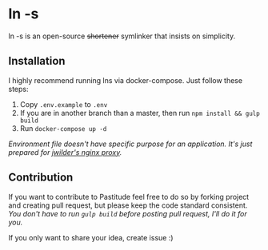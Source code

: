 # ln -s
ln -s is an open-source ~~shortener~~ symlinker that insists on simplicity.

## Installation
I highly recommend running lns via docker-compose. Just follow these steps:
 1. Copy `.env.example` to `.env`
 2. If you are in another branch than a master, then run `npm install && gulp build`
 3. Run `docker-compose up -d`

_Environment file doesn't have specific purpose for an application. It's just prepared for [jwilder's nginx proxy](https://github.com/jwilder/nginx-proxy)._

## Contribution
If you want to contribute to Pastitude feel free to do so by forking project and creating pull request, but please keep the code standard consistent. _You don't have to run `gulp build` before posting pull request, I'll do it for you._

If you only want to share your idea, create issue :)
